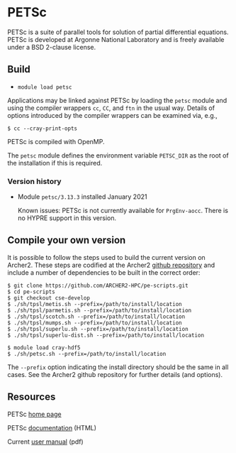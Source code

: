 # PETSc

PETSc is a suite of parallel tools for solution of partial differential
equations. PETSc is developed at Argonne National Laboratory and is
freely available under a BSD 2-clause license.

## Build

- `module load petsc`

Applications may be linked against PETSc by loading the `petsc` module
and using the compiler wrappers `cc`, `CC`, and `ftn` in the usual way.
Details of options introduced by the compiler wrappers can be
examined via, e.g.,
```
$ cc --cray-print-opts
```

PETSc is compiled with OpenMP.

The `petsc` module defines the environment variable `PETSC_DIR` as the
root of the installation if this is required.


### Version history

- Module `petsc/3.13.3` installed January 2021

    Known issues: PETSc is not currently available for `PrgEnv-aocc`.
    There is no HYPRE support in this version.


## Compile your own version

It is possible to follow the steps used to build the current version
on Archer2. These steps are codified at the Archer2
[github repository](https://github.com/ARCHER2-HPC/pe-scripts/tree/cse-develop)
and include a number of dependencies to be built in the correct order:
```
$ git clone https://github.com/ARCHER2-HPC/pe-scripts.git
$ cd pe-scripts
$ git checkout cse-develop
$ ./sh/tpsl/metis.sh --prefix=/path/to/install/location
$ ./sh/tpsl/parmetis.sh --prefix=/path/to/install/location
$ ./sh/tpsl/scotch.sh --prefix=/path/to/install/location
$ ./sh/tpsl/mumps.sh --prefix=/path/to/install/location
$ ./sh/tpsl/superlu.sh --prefix=/path/to/install/location
$ ./sh/tpsl/superlu-dist.sh --prefix=/path/to/install/location

$ module load cray-hdf5
$ ./sh/petsc.sh --prefix=/path/to/install/location
```
The `--prefix` option indicating the install directory should be the
same in all cases. See the Archer2 github repository for further
details (and options).


## Resources

PETSc [home page](https://www.mcs.anl.gov/petsc/)

PETSc [documentation](https://www.mcs.anl.gov/petsc/documentation/index.html)
(HTML)

Current
[user manual](https://www.mcs.anl.gov/petsc/petsc-current/docs/manual.pdf)
(pdf)
